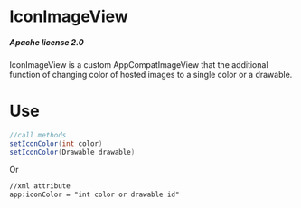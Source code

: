 # IconImageView
#####  Apache license 2.0
IconImageView is a custom AppCompatImageView that the additional function of changing color of hosted images to a single color or a drawable.

# Use

```java
//call methods
setIconColor(int color)
setIconColor(Drawable drawable)
```
Or

```xml
//xml attribute
app:iconColor = "int color or drawable id"
```
